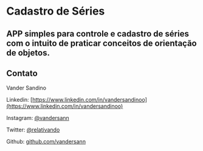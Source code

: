 # Cadastro de Séries

## APP simples para controle e cadastro de séries com o intuito de praticar conceitos de orientação de objetos.


## Contato

Vander Sandino

Linkedin:  [https://www.linkedin.com/in/vandersandinoo](https://www.linkedin.com/in/vandersandinoo)

Instagram:  [@vandersann](https://instagram.com/vandersann)

Twitter:  [@relativando](https://twitter.com/relativando)

Github:  [github.com/vandersann](https://github.com/vandersann)

